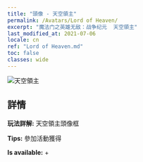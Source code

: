 ```yaml
---
title: "頭像 - 天空領主"
permalink: /Avatars/Lord of Heaven/
excerpt: "魔法门之英雄无敌：战争纪元  天空領主"
last_modified_at: 2021-07-06
locale: cn
ref: "Lord of Heaven.md"
toc: false
classes: wide
---
```

 ![天空領主](/images/a/avatarFrame_18.png)

## 詳情

 **玩法詳解:** 天空領主頭像框 

 **Tips:** 參加活動獲得 

 **Is available:**  + 

